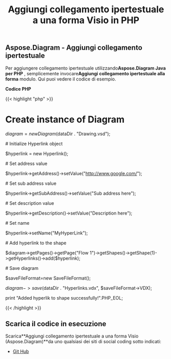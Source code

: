 ﻿---
title: Aggiungi collegamento ipertestuale a una forma Visio in PHP
type: docs
weight: 10
url: /it/java/add-hyperlink-to-a-visio-shape-in-php/
---
## **Aspose.Diagram - Aggiungi collegamento ipertestuale**
 Per aggiungere collegamento ipertestuale utilizzando**Aspose.Diagram Java per PHP** , semplicemente invocare**Aggiungi collegamento ipertestuale alla forma** modulo. Qui puoi vedere il codice di esempio.

**Codice PHP**

{{< highlight "php" >}}

 # Create instance of Diagram

$diagram = new Diagram($dataDir . "Drawing.vsd");

\# Initialize Hyperlink object

$hyperlink = new Hyperlink();

\# Set address value

$hyperlink->getAddress()->setValue("http://www.google.com/");

\# Set sub address value

$hyperlink->getSubAddress()->setValue("Sub address here");

\# Set description value

$hyperlink->getDescription()->setValue("Description here");

\# Set name

$hyperlink->setName("MyHyperLink");

\# Add hyperlink to the shape

$diagram->getPages()->getPage("Flow 1")->getShapes()->getShape(1)->getHyperlinks()->add($hyperlink);

\# Save diagram

$saveFileFormat=new SaveFileFormat();

$diagram->save($dataDir . "Hyperlinks.vdx", $saveFileFormat->VDX);

print "Added hyperlik to shape successfully!".PHP_EOL;

{{< /highlight >}}
## **Scarica il codice in esecuzione**
 Scarica**Aggiungi collegamento ipertestuale a una forma Visio (Aspose.Diagram)**da uno qualsiasi dei siti di social coding sotto indicati:

- [Git Hub](https://github.com/asposediagram/Aspose.Diagram-for-Java/blob/master/Plugins/Aspose_Diagram_Java_for_PHP/src/aspose/diagram/WorkingwithHyperlinks/AddHyperlinkToShape.php)
